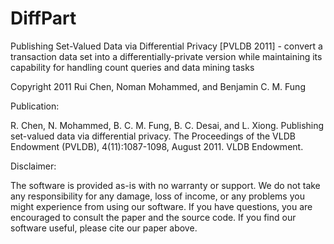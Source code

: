 # DiffPart
Publishing Set-Valued Data via Differential Privacy [PVLDB 2011] - convert a transaction data set into a differentially-private version while maintaining its capability for handling count queries and data mining tasks

Copyright 2011 Rui Chen, Noman Mohammed, and Benjamin C. M. Fung

Publication:

R. Chen, N. Mohammed, B. C. M. Fung, B. C. Desai, and L. Xiong. Publishing set-valued data via differential privacy. The Proceedings of the VLDB Endowment (PVLDB), 4(11):1087-1098, August 2011. VLDB Endowment.

Disclaimer:

The software is provided as-is with no warranty or support. We do not take 
any responsibility for any damage, loss of income, or any problems you might 
experience from using our software. If you have questions, you are encouraged 
to consult the paper and the source code. If you find our software useful, 
please cite our paper above.
